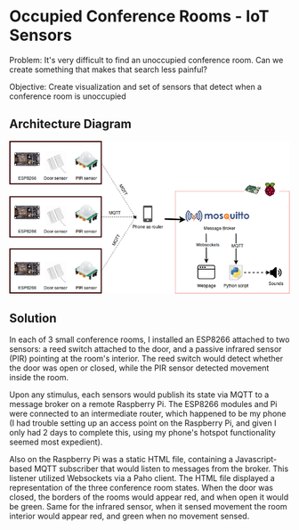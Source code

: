 # Occupied Conference Rooms - IoT Sensors

Problem: It's very difficult to find an unoccupied conference room. Can we create something that makes that search less painful?

Objective: Create visualization and set of sensors that detect when a conference room is unoccupied 

## Architecture Diagram

![Architecture Diagram](https://github.com/kpascual/occupied-conference-rooms/blob/master/architecture_diagram.png)

## Solution

In each of 3 small conference rooms, I installed an ESP8266 attached to two sensors: a reed switch attached to the door, and a passive infrared sensor (PIR) pointing at the room's interior. The reed switch would detect whether the door was open or closed, while the PIR sensor detected movement inside the room.

Upon any stimulus, each sensors would publish its state via MQTT to a message broker on a remote Raspberry Pi. The ESP8266 modules and Pi were connected to an intermediate router, which happened to be my phone (I had trouble setting up an access point on the Raspberry Pi, and given I only had 2 days to complete this, using my phone's hotspot functionality seemed most expedient).

Also on the Raspberry Pi was a static HTML file, containing a Javascript-based MQTT subscriber that would listen to messages from the broker. This listener utilized Websockets via a Paho client. The HTML file displayed a representation of the three conference room states. When the door was closed, the borders of the rooms would appear red, and when open it would be green. Same for the infrared sensor, when it sensed movement the room interior would appear red, and green when no movement sensed. 

